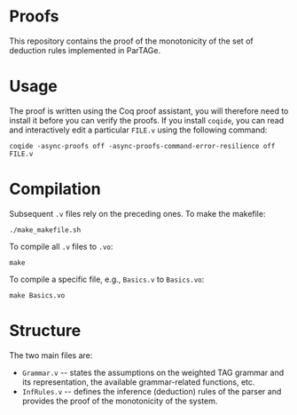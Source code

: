 # Proofs

This repository contains the proof of the monotonicity of the set of deduction
rules implemented in ParTAGe.


# Usage

The proof is written using the Coq proof assistant, you will therefore need to
install it before you can verify the proofs. If you install `coqide`, you can
read and interactively edit a particular `FILE.v` using the following command:

    coqide -async-proofs off -async-proofs-command-error-resilience off FILE.v


# Compilation

Subsequent `.v` files rely on the preceding ones.  To make the makefile:

    ./make_makefile.sh

To compile all `.v` files to `.vo`:

    make

To compile a specific file, e.g., `Basics.v` to `Basics.vo`:

    make Basics.vo


# Structure

The two main files are:

  * `Grammar.v` -- states the assumptions on the weighted TAG grammar and its
    representation, the available grammar-related functions, etc.
  * `InfRules.v` -- defines the inference (deduction) rules of the parser and
    provides the proof of the monotonicity of the system.
